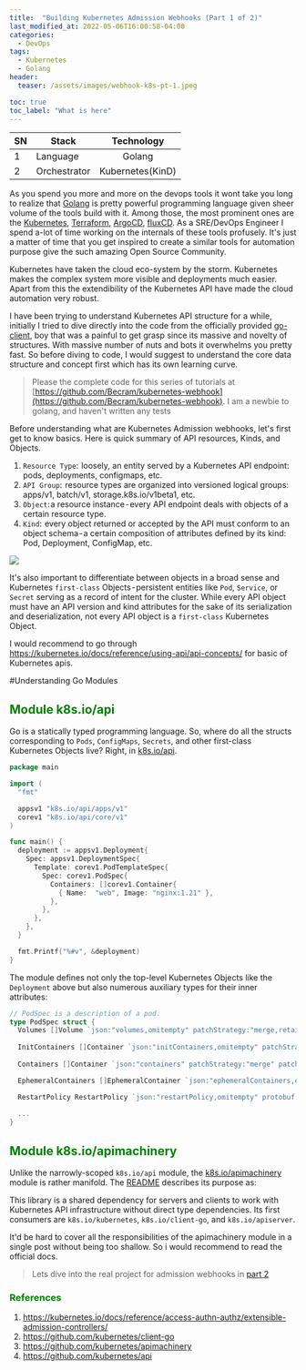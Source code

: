 ```yaml
---
title:  "Building Kubernetes Admission Webhooks (Part 1 of 2)"
last_modified_at: 2022-05-06T16:00:58-04:00
categories:
  - DevOps
tags:
  - Kubernetes
  - Golang
header:
  teaser: /assets/images/webhook-k8s-pt-1.jpeg

toc: true
toc_label: "What is here"
---
```




| SN |      Stack   | Technology        | 
|--| ------------- |:-------------:|
| 1 | Language     | Golang | 
| 2 |Orchestrator | Kubernetes(KinD)     |  

As you spend you more and more on the devops tools it wont take you long to realize that [Golang](https://go.dev/) is pretty powerful programming language given sheer volume of the tools build with it. Among those, the most prominent ones are the [Kubernetes](https://kubernetes.io), [Terraform](https://www.terraform.io/), [ArgoCD](https://argo-cd.readthedocs.io/en/stable/), [fluxCD](https://fluxcd.io/). As a SRE/DevOps Engineer I spend a-lot of time working on the internals of these tools profusely. It's just a matter of time that you get inspired to create a similar tools for automation purpose give the such amazing Open Source Community.

Kubernetes have taken the cloud eco-system by the storm. Kubernetes makes the complex system more visible and deployments much easier. Apart from this the extendibility of the Kubernetes API have made the cloud automation very robust.

I have been trying to understand Kubernetes API structure for a while, initially I tried to dive directly into the code from the officially provided [go-client](https://github.com/kubernetes/client-go), boy that was a painful to get grasp since its massive and novelty of structures. With massive number of nuts and bots it overwhelms you pretty fast. So before diving to code, I would suggest to understand the core data structure and concept first which has its own learning curve.

> Please the complete code for this series of tutorials at [https://github.com/Becram/kubernetes-webhook](https://github.com/Becram/kubernetes-webhook). I am a newbie to golang, and haven't written any tests

Before understanding what are Kubernetes Admission webhooks, let's first get to know basics. Here is quick summary of API resources, Kinds, and Objects. 
1. `Resource Type`:  loosely, an entity served by a Kubernetes API endpoint: pods, deployments, configmaps, etc.
2. `API Group`:  resource types are organized into versioned logical groups: apps/v1, batch/v1, storage.k8s.io/v1beta1, etc.
3. `Object`: a resource instance - every API endpoint deals with objects of a certain resource type.
4. `Kind`:  every object returned or accepted by the API must conform to an object schema - a certain composition of attributes defined by its kind: Pod, Deployment, ConfigMap, etc.

![](https://cdn-images-1.medium.com/max/1600/1*vPZJQHAlfv6YcJv1OI6eYQ.jpeg)

It's also important to differentiate between objects in a broad sense and Kubernetes `first-class` Objects - persistent entities like `Pod`, `Service`, or `Secret` serving as a record of intent for the cluster. While every API object must have an API version and kind attributes for the sake of its serialization and deserialization, not every API object is a `first-class` Kubernetes Object.

I would recommend to go through https://kubernetes.io/docs/reference/using-api/api-concepts/ for basic of Kubernetes apis.



#Understanding Go Modules

## **<span style="color:green"> Module k8s.io/api </span>**

Go is a statically typed programming language. So, where do all the structs corresponding to `Pods`, `ConfigMaps`, `Secrets`, and other first-class Kubernetes Objects live? Right, in [k8s.io/api](https://github.com/kubernetes/api).

```go
package main

import (
  "fmt"

  appsv1 "k8s.io/api/apps/v1"
  corev1 "k8s.io/api/core/v1"
)

func main() {
  deployment := appsv1.Deployment{
    Spec: appsv1.DeploymentSpec{
      Template: corev1.PodTemplateSpec{
        Spec: corev1.PodSpec{
          Containers: []corev1.Container{
            { Name:  "web", Image: "nginx:1.21" },
          },
        },
      },
    },
  }

  fmt.Printf("%#v", &deployment)
}
```

The module defines not only the top-level Kubernetes Objects like the `Deployment` above but also numerous auxiliary types for their inner attributes:

```go
// PodSpec is a description of a pod.
type PodSpec struct {
  Volumes []Volume `json:"volumes,omitempty" patchStrategy:"merge,retainKeys" patchMergeKey:"name" protobuf:"bytes,1,rep,name=volumes"`
  
  InitContainers []Container `json:"initContainers,omitempty" patchStrategy:"merge" patchMergeKey:"name" protobuf:"bytes,20,rep,name=initContainers"`
    
  Containers []Container `json:"containers" patchStrategy:"merge" patchMergeKey:"name" protobuf:"bytes,2,rep,name=containers"`

  EphemeralContainers []EphemeralContainer `json:"ephemeralContainers,omitempty" patchStrategy:"merge" patchMergeKey:"name" protobuf:"bytes,34,rep,name=ephemeralContainers"`

  RestartPolicy RestartPolicy `json:"restartPolicy,omitempty" protobuf:"bytes,3,opt,name=restartPolicy,casttype=RestartPolicy"`
    
  ...
}
```

## **<span style="color:green"> Module k8s.io/apimachinery </span>**

Unlike the narrowly-scoped `k8s.io/api` module, the [k8s.io/apimachinery](https://github.com/kubernetes/apimachinery) module is rather manifold. The [README](https://github.com/kubernetes/apimachinery/tree/3d7c63b4de4fdee1917284129969901d4777facc#purpose) describes its purpose as:

This library is a shared dependency for servers and clients to work with Kubernetes API infrastructure without direct type dependencies. Its first consumers are `k8s.io/kubernetes`, `k8s.io/client-go`, and `k8s.io/apiserver`.

It'd be hard to cover all the responsibilities of the apimachinery module in a single post without being too shallow. So i would recommend to read the official docs.

> Lets dive into the real project for admission webhooks in [part 2](https://bdhoju.com/devops/Building-Kubernetes-Admission-Webhooks-pt-2/)

### **<span style="color:green"> References </span>**

1. https://kubernetes.io/docs/reference/access-authn-authz/extensible-admission-controllers/
2. https://github.com/kubernetes/client-go
3. https://github.com/kubernetes/apimachinery
4. https://github.com/kubernetes/api
